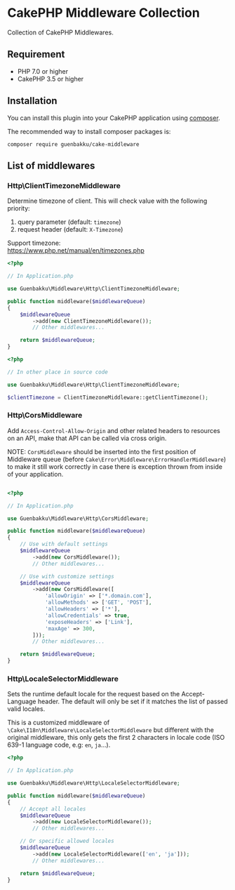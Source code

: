 # CakePHP Middleware Collection

Collection of CakePHP Middlewares.

## Requirement

* PHP 7.0 or higher
* CakePHP 3.5 or higher

## Installation

You can install this plugin into your CakePHP application using [composer](http://getcomposer.org).

The recommended way to install composer packages is:

```
composer require guenbakku/cake-middleware
```

## List of middlewares

### Http\ClientTimezoneMiddleware

Determine timezone of client. This will check value with the following priority:
   1. query parameter (default: `timezone`)
   2. request header (default: `X-Timezone`)

Support timezone:  
https://www.php.net/manual/en/timezones.php

```php
<?php

// In Application.php

use Guenbakku\Middleware\Http\ClientTimezoneMiddleware;

public function middleware($middlewareQueue)
{
    $middlewareQueue
        ->add(new ClientTimezoneMiddleware());
        // Other middlewares...

    return $middlewareQueue;
}
```

```php
<?php

// In other place in source code

use Guenbakku\Middleware\Http\ClientTimezoneMiddleware;

$clientTimezone = ClientTimezoneMiddleware::getClientTimezone();
```

### Http\CorsMiddleware

Add `Access-Control-Allow-Origin` and other related headers to resources on an API, make that API can be called via cross origin.

NOTE: `CorsMiddleware` should be inserted into the first position of Middleware queue (before `Cake\Error\Middleware\ErrorHandlerMiddleware`) to make it still work correctly in case there is exception thrown from inside of your application.

```php

<?php

// In Application.php

use Guenbakku\Middleware\Http\CorsMiddleware;

public function middleware($middlewareQueue)
{
    // Use with default settings
    $middlewareQueue
        ->add(new CorsMiddleware());
        // Other middlewares...

    // Use with customize settings
    $middlewareQueue
        ->add(new CorsMiddleware([
            'allowOrigin' => ['*.domain.com'],
            'allowMethods' => ['GET', 'POST'],
            'allowHeaders' => ['*'],
            'allowCredentials' => true,
            'exposeHeaders' => ['Link'],
            'maxAge' => 300,
        ]));
        // Other middlewares...

    return $middlewareQueue;
}
```

### Http\LocaleSelectorMiddleware

Sets the runtime default locale for the request based on the Accept-Language header. The default will only be set if it matches the list of passed valid locales.

This is a customized middleware of `\Cake\I18n\Middleware\LocaleSelectorMiddleware` but different with the original middleware, this only gets the first 2 characters in locale code (ISO 639-1 language code, e.g: `en`, `ja`...).

```php
<?php

// In Application.php

use Guenbakku\Middleware\Http\LocaleSelectorMiddleware;

public function middleware($middlewareQueue)
{
    // Accept all locales
    $middlewareQueue
        ->add(new LocaleSelectorMiddleware());
        // Other middlewares...

    // Or specific allowed locales
    $middlewareQueue
        ->add(new LocaleSelectorMiddleware(['en', 'ja']));
        // Other middlewares...

    return $middlewareQueue;
}

```

